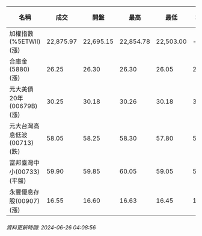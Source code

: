 | 名稱 | 成交 | 開盤 | 最高 | 最低 | 均價 | 成交金額(億) | 昨收 | 漲跌幅 | 漲跌 | 總量 | 昨量 | 振幅 |
| -------- | -------- | -------- | -------- |-------- | -------- | -------- |-------- |-------- |-------- | -------- | -------- |-------- |
|加權指數(%5ETWII) (漲)|22,875.97|22,695.15|22,854.78|22,503.00|-|4,202.93|22,813.70|0.27%|62.27|8,774,801|0|1.54%|
|合庫金(5880) (漲)|26.25|26.30|26.30|26.05|26.20|2.45|26.10|0.57%|0.15|9,355|9,922|0.96%|
|元大美債20年(00679B) (漲)|30.25|30.18|30.26|30.18|30.22|10.36|30.07|0.60%|0.18|34,277|32,310|0.27%|
|元大台灣高息低波(00713) (跌)|58.05|58.25|58.30|57.80|58.02|7.34|58.25|0.34%|0.20|12,653|14,051|0.86%|
|富邦臺灣中小(00733) (平盤)|59.90|59.85|60.05|59.05|59.60|1.31|59.90|0.00%|0.00|2,194|2,366|1.67%|
|永豐優息存股(00907) (漲)|16.55|16.60|16.63|16.45|16.53|0.864|16.53|0.12%|0.02|5,224|8,872|1.09%|
###### 資料更新時間: 2024-06-26 04:08:56